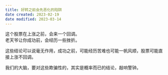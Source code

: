```yaml
---
title: 好转之前会先恶化的陷阱
date created: 2023-02-19
date modified: 2023-03-14
---
```


这个股票在上涨之前，会来一个回调。  
老天爷让你成功前，会经历一些挫折。

这些结论可以说毫无作用，成功之前，可能经历苦难也可能一帆风顺，股票可能直接上涨不回调。

我们的大脑，要对这些欺骗性的，其实是概率而已的结论，敲响警钟。
